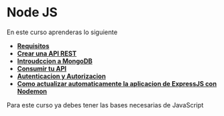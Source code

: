 # Node JS

En este curso aprenderas lo siguiente

- [**Requisitos**]( #requisitos )
- [**Crear una API REST**](./NodeJS-creacion-de-api-rest/NodeJS.md)
- [**Introudccion a MongoDB**](./intro-mongodb/mongoDB.md)
- [**Consumir tu API**](./consumiendo-API/consumiendo-API.md)
- [**Autenticacion y Autorizacion**](./autenticacion-y-autorizacion/autenticacion-y-autorizacion.md)
- [**Como actualizar automaticamente la aplicacion de ExpressJS con Nodemon**](./nodemon/actualizar-automatico-nodemon.md)

Para este curso ya debes tener las bases necesarias de JavaScript